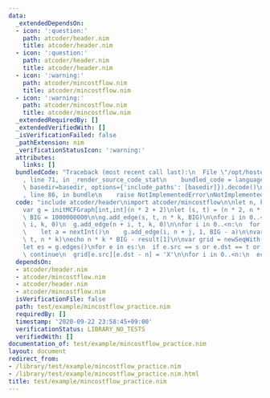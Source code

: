 ```yaml
---
data:
  _extendedDependsOn:
  - icon: ':question:'
    path: atcoder/header.nim
    title: atcoder/header.nim
  - icon: ':question:'
    path: atcoder/header.nim
    title: atcoder/header.nim
  - icon: ':warning:'
    path: atcoder/mincostflow.nim
    title: atcoder/mincostflow.nim
  - icon: ':warning:'
    path: atcoder/mincostflow.nim
    title: atcoder/mincostflow.nim
  _extendedRequiredBy: []
  _extendedVerifiedWith: []
  _isVerificationFailed: false
  _pathExtension: nim
  _verificationStatusIcon: ':warning:'
  attributes:
    links: []
  bundledCode: "Traceback (most recent call last):\n  File \"/opt/hostedtoolcache/Python/3.9.6/x64/lib/python3.9/site-packages/onlinejudge_verify/documentation/build.py\"\
    , line 71, in _render_source_code_stat\n    bundled_code = language.bundle(stat.path,\
    \ basedir=basedir, options={'include_paths': [basedir]}).decode()\n  File \"/opt/hostedtoolcache/Python/3.9.6/x64/lib/python3.9/site-packages/onlinejudge_verify/languages/nim.py\"\
    , line 86, in bundle\n    raise NotImplementedError\nNotImplementedError\n"
  code: "include atcoder/header\nimport atcoder/mincostflow\n\nlet n, k = nextInt()\n\
    var g = initMCFGraph[int,int](n * 2 + 2)\nlet (s, t) = (n * 2, n * 2 + 1)\nlet\
    \ BIG = 1000000000\n\ng.add_edge(s, t, n * k, BIG)\n\nfor i in 0..<n:\n  g.add_edge(s,\
    \ i, k, 0)\n  g.add_edge(n + i, t, k, 0)\n\nfor i in 0..<n:\n  for j in 0..<n:\n\
    \    let a = nextInt()\n    g.add_edge(i, n + j, 1, BIG - a)\n\nvar result = g.flow(s,\
    \ t, n * k)\necho n * k * BIG - result[1]\n\nvar grid = newSeqWith(n, '.'.repeat(n))\n\
    let es = g.edges()\nfor e in es:\n  if e.src == s or e.dst == t or e.flow == 0:\
    \ continue\n  grid[e.src][e.dst - n] = 'X'\n\nfor i in 0..<n:\n  echo grid[i]\n"
  dependsOn:
  - atcoder/header.nim
  - atcoder/mincostflow.nim
  - atcoder/header.nim
  - atcoder/mincostflow.nim
  isVerificationFile: false
  path: test/example/mincostflow_practice.nim
  requiredBy: []
  timestamp: '2020-09-22 23:58:45+09:00'
  verificationStatus: LIBRARY_NO_TESTS
  verifiedWith: []
documentation_of: test/example/mincostflow_practice.nim
layout: document
redirect_from:
- /library/test/example/mincostflow_practice.nim
- /library/test/example/mincostflow_practice.nim.html
title: test/example/mincostflow_practice.nim
---
```

